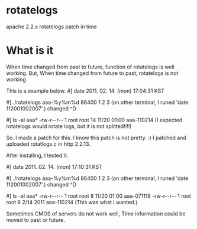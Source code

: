 rotatelogs
==========

apache 2.2.x rotatelogs patch in time

What is it
==========

When time changed from past to future, function of rotatelogs is well working.
But, When time changed from future to past, rotatelogs is not working

This is a example below.
#] date
2011. 02. 14. (mon) 17:04:31 KST

#] ./rotatelogs aaa-%y%m%d 86400
1
2
3
  (on other terminal, I runed 'date 112001002007'.)
changed
^D

#] ls -al aaa*
-rw-r--r--  1 root root 14 11/20 01:00 aaa-110214
   (I expected rotatelogs would rotate logs, but it is not splitted!!!!)


So. I made a patch for this. I know this patch is not pretty. :)
I patched and uploaded rotatlogs.c in http 2.2.13. 

After installing, I tested it.

#] date
2011. 02. 14. (mon) 17:10:31 KST

#] ./rotatelogs aaa-%y%m%d 86400
1
2
3
  (on other terminal, I runed 'date 112001002007'.)
changed
^D

#] ls -al aaa*
-rw-r--r--  1 root root       8 11/20 01:00 aaa-071119
-rw-r--r--  1 root root       6  2/14  2011 aaa-110214
  (This was what I wanted.)

Sometimes CMOS of servers do not work well, Time information could be moved to past or future. 

